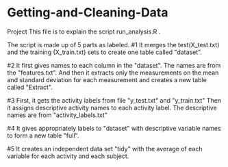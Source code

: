 # Getting-and-Cleaning-Data
Project
This file is to explain the script run_analysis.R .

The script is made up of 5 parts as labeled.
#1
It merges the test(X_test.txt) and the training (X_train.txt) sets to create one table called "dataset".


#2
It first gives names to each column in the "dataset". The names are from the "features.txt".
And then it extracts only the measurements on the mean and standard deviation for each measurement and creates a new table called "Extract".


#3
First, it gets the activity labels from file "y_test.txt" and "y_train.txt"
Then it assigns descriptive activity names to each activity label. The descriptive names are from "activity_labels.txt"


#4
It gives appropriately labels to "dataset" with descriptive variable names to form a new table "full". 


#5
It creates an independent data set "tidy" with the average of each variable for each activity and each subject.

